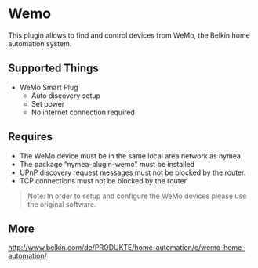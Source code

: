 # Wemo

This plugin allows to find and control devices from WeMo, the Belkin home automation system.

## Supported Things

* WeMo Smart Plug
	* Auto discovery setup
	* Set power
	* No internet connection required

## Requires

* The WeMo device must be in the same local area network as nymea.
* The package “nymea-plugin-wemo” must be installed
* UPnP discovery request messages must not be blocked by the router.
* TCP connections must not be blocked by the router.
> Note: In order to setup and configure the WeMo devices please use the original software.

## More

http://www.belkin.com/de/PRODUKTE/home-automation/c/wemo-home-automation/
